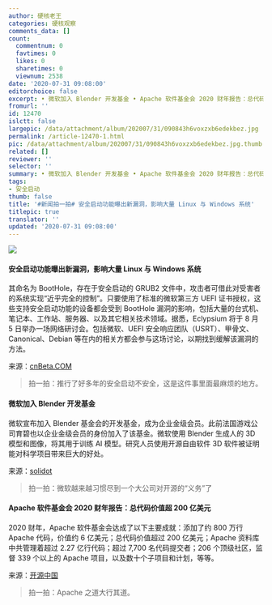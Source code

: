 ```yaml
---
author: 硬核老王
categories: 硬核观察
comments_data: []
count:
  commentnum: 0
  favtimes: 0
  likes: 0
  sharetimes: 0
  viewnum: 2538
date: '2020-07-31 09:08:00'
editorchoice: false
excerpt: • 微软加入 Blender 开发基金 • Apache 软件基金会 2020 财年报告：总代码价值超 200 亿美元
fromurl: ''
id: 12470
islctt: false
largepic: /data/attachment/album/202007/31/090843h6voxzxb6edekbez.jpg
permalink: /article-12470-1.html
pic: /data/attachment/album/202007/31/090843h6voxzxb6edekbez.jpg.thumb.jpg
related: []
reviewer: ''
selector: ''
summary: • 微软加入 Blender 开发基金 • Apache 软件基金会 2020 财年报告：总代码价值超 200 亿美元
tags:
- 安全启动
thumb: false
title: '#新闻拍一拍# 安全启动功能曝出新漏洞，影响大量 Linux 与 Windows 系统'
titlepic: true
translator: ''
updated: '2020-07-31 09:08:00'
---
```


![](/data/attachment/album/202007/31/090843h6voxzxb6edekbez.jpg)


#### 安全启动功能曝出新漏洞，影响大量 Linux 与 Windows 系统


其命名为 BootHole，存在于安全启动的 GRUB2 文件中，攻击者可借此对受害者的系统实现“近乎完全的控制”。只要使用了标准的微软第三方 UEFI 证书授权，这些支持安全启动功能的设备都会受到 BootHole 漏洞的影响，包括大量的台式机、笔记本、工作站、服务器、以及其它相关技术领域。据悉，Eclypsium 将于 8 月 5 日举办一场网络研讨会。包括微软、UEFI 安全响应团队（USRT）、甲骨文、Canonical、Debian 等在内的相关方都会参与这场讨论，以期找到缓解该漏洞的方法。


来源：[cnBeta.COM](https://www.cnbeta.com/articles/tech/1009469.htm)



> 
> 拍一拍：推行了好多年的安全启动不安全，这是这件事里面最麻烦的地方。
> 
> 
> 


#### 微软加入 Blender 开发基金


微软宣布加入 Blender 基金会的开发基金，成为企业金级会员。此前法国游戏公司育碧也以企业金级会员的身份加入了该基金。微软使用 Blender 生成人的 3D 模型和图像，将其用于训练 AI 模型。研究人员使用开源自由软件 3D 软件被证明能对科学项目带来巨大的好处。


来源：[solidot](https://www.solidot.org/story?sid=65096)



> 
> 拍一拍：微软越来越习惯尽到一个大公司对开源的“义务”了
> 
> 
> 


#### Apache 软件基金会 2020 财年报告：总代码价值超 200 亿美元


2020 财年，Apache 软件基金会达成了以下主要成就：添加了约 800 万行 Apache 代码，价值约 6 亿美元；总代码价值超过 200 亿美元；Apache 资料库中共管理着超过 2.27 亿行代码；超过 7,700 名代码提交者；206 个顶级社区，监督 339 个以上的 Apache 项目，以及数十个子项目和计划，等等。


来源：[开源中国](https://www.oschina.net/news/117590/asf-fy2020-annual-report)



> 
> 拍一拍：Apache 之道大行其道。
> 
> 
>